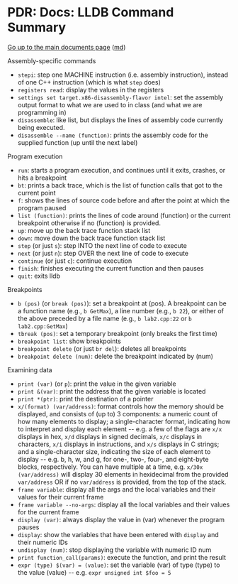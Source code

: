 PDR: Docs: LLDB Command Summary
==============================

[Go up to the main documents page](index.html) ([md](index.md))

Assembly-specific commands

- `stepi`: step one MACHINE instruction (i.e. assembly instruction), instead of one C++ instruction (which is what `step` does)
- `registers read`: display the values in the registers
- `settings set target.x86-disassembly-flavor intel`: set the assembly output format to what we are used to in class (and what we are programming in)
- `disassemble`: like list, but displays the lines of assembly code currently being executed.
- `disassemble --name (function)`: prints the assembly code for the supplied function (up until the next label)

Program execution

- `run`: starts a program execution, and continues until it exits, crashes, or hits a breakpoint
- `bt`: prints a back trace, which is the list of function calls that got to the current point
- `f`: shows the lines of source code before and after the point at which the program paused
- `list (function)`: prints the lines of code around (function) or the current breakpoint otherwise if no (function) is provided.
- `up`: move up the back trace function stack list
- `down`: move down the back trace function stack list
- `step` (or just `s`): step INTO the next line of code to execute
- `next` (or just `n`): step OVER the next line of code to execute
- `continue` (or just `c`): continue execution
- `finish`: finishes executing the current function and then pauses
- `quit`: exits lldb

Breakpoints

- `b (pos)` (or `break (pos)`): set a breakpoint at (pos).  A breakpoint can be a function name (e.g., `b GetMax`), a line number (e.g., `b 22`), or either of the above preceded by a file name (e.g., `b lab2.cpp:22` or `b lab2.cpp:GetMax`)
- `tbreak (pos)`: set a temporary breakpoint (only breaks the first time)
- `breakpoint list`: show breakpoints
- `breakpoint delete` (or just `br del`): deletes all breakpoints
- `breakpoint delete (num)`: delete the breakpoint indicated by (num)

Examining data

- `print (var)` (or `p`): print the value in the given variable
- `print &(var)`: print the address that the given variable is located
- `print *(ptr)`: print the destination of a pointer
- `x/(format) (var/address)`: format controls how the memory should be displayed, and consists of (up to) 3 components: a numeric count of how many elements to display; a single-character format, indicating how to interpret and display each element -- e.g. a few of the flags are `x/x` displays in hex, `x/d` displays in signed decimals, `x/c` displays in characters, `x/i` displays in instructions, and `x/s` displays in C strings; and a single-character size, indicating the size of each element to display -- e.g. b, h, w, and g, for one-, two-, four-, and eight-byte blocks, respectively. You can have multiple at a time, e.g. `x/30x (var/address)` will display 30 elements in hexidecimal from the provided `var/address` OR if no `var/address` is provided, from the top of the stack.
- `frame variable`: display all the args and the local variables and their values for their current frame
- `frame variable --no-args`: display all the local variables and their values for the current frame
- `display (var)`: always display the value in (var) whenever the program pauses
- `display`: show the variables that have been entered with `display` and their numeric IDs
- `undisplay (num)`: stop displaying the variable with numeric ID num
- `print function_call(params)`: execute the function, and print the result
- `expr (type) $(var) = (value)`: set the variable (var) of type (type) to the value (value) -- e.g. `expr unsigned int $foo = 5`

